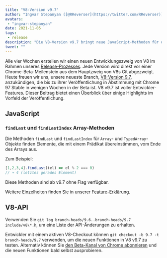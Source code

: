 ```yaml
---
title: "V8-Version v9.7"
author: "Ingvar Stepanyan ([@RReverser](https://twitter.com/RReverser))"
avatars: 
 - "ingvar-stepanyan"
date: 2021-11-05
tags: 
 - release
description: "Die V8-Version v9.7 bringt neue JavaScript-Methoden für die rückwärtsgerichtete Suche in Arrays."
tweet: ""
---
```

Alle vier Wochen erstellen wir einen neuen Entwicklungszweig von V8 im Rahmen unseres [Release-Prozesses](https://v8.dev/docs/release-process). Jede Version wird direkt vor einer Chrome-Beta-Meilenstein aus dem Hauptzweig von V8s Git abgezweigt. Heute freuen wir uns, unsere neueste Branch, [V8-Version 9.7](https://chromium.googlesource.com/v8/v8.git/+log/branch-heads/9.7), anzukündigen, die bis zu ihrer Veröffentlichung in Abstimmung mit Chrome 97 Stable in wenigen Wochen in der Beta ist. V8 v9.7 ist voller Entwickler-Features. Dieser Beitrag bietet einen Überblick über einige Highlights im Vorfeld der Veröffentlichung.

<!--truncate-->
## JavaScript

### `findLast` und `findLastIndex` Array-Methoden

Die Methoden `findLast` und `findLastIndex` für `Array`- und `TypedArray`-Objekte finden Elemente, die mit einem Prädikat übereinstimmen, vom Ende des Arrays aus.

Zum Beispiel:

```js
[1,2,3,4].findLast((el) => el % 2 === 0)
// → 4 (letztes gerades Element)
```

Diese Methoden sind ab v9.7 ohne Flag verfügbar.

Weitere Einzelheiten finden Sie in unserer [Feature-Erklärung](https://v8.dev/features/finding-in-arrays#finding-elements-from-the-end).

## V8-API

Verwenden Sie `git log branch-heads/9.6..branch-heads/9.7 include/v8\*.h`, um eine Liste der API-Änderungen zu erhalten.

Entwickler mit einem aktiven V8-Checkout können `git checkout -b 9.7 -t branch-heads/9.7` verwenden, um die neuen Funktionen in V8 v9.7 zu testen. Alternativ können Sie [den Beta-Kanal von Chrome abonnieren](https://www.google.com/chrome/browser/beta.html) und die neuen Funktionen bald selbst ausprobieren.
